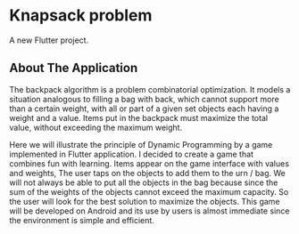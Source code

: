 # Knapsack problem

A new Flutter project.

## About The Application
The backpack algorithm is a problem combinatorial optimization. It models a situation analogous to filling a bag with
back, which cannot support more than a certain weight, with all or part of a given set objects each having a weight and a value. Items put in the backpack must
maximize the total value, without exceeding the maximum weight.

Here we will illustrate the principle of Dynamic Programming by a game implemented in Flutter application.
I decided to create a game that combines fun with learning. 
Items appear on the game interface with values and weights, The user taps on the objects to add them to the urn / bag. We will not always be able to put all the objects in the bag because since the sum of the weights of the objects cannot exceed the maximum capacity.
So the user will look for the best solution to maximize the objects. 
This game will be developed on Android and its use by users is almost immediate since the environment is simple and efficient.
